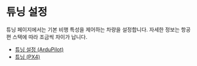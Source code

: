 # 튜닝 설정

튜닝 페이지에서는 기본 비행 특성을 제어하는 차량을 설정합니다.
자세한 정보는 항공편 스택에 따라 조금씩 차이가 납니다.

- [튜닝 설정 (ArduPilot)](../setup_view/tuning_ardupilot.md)
- [튜닝 (PX4)](../setup_view/tuning_px4.md)
